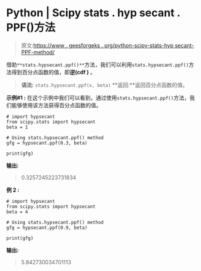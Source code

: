 # Python | Scipy stats . hyp secant . PPF()方法

> 原文:[https://www . geesforgeks . org/python-scipy-stats-hyp secant-PPF-method/](https://www.geeksforgeeks.org/python-scipy-stats-hypsecant-ppf-method/)

借助`**stats.hypsecant.ppf()**`方法，我们可以利用`stats.hypsecant.ppf()`方法得到百分点函数的值，即**逆(cdf )** 。

> **语法:** `stats.hypsecant.ppf(x, beta)`
> **返回:**返回百分点函数的值。

**示例#1 :**
在这个示例中我们可以看到，通过使用`stats.hypsecant.ppf()`方法，我们能够使用该方法获得百分点函数的值。

```
# import hypsecant
from scipy.stats import hypsecant
beta = 1

# Using stats.hypsecant.ppf() method
gfg = hypsecant.ppf(0.3, beta)

print(gfg)
```

**输出:**

> 0.3257245223731834

**例 2 :**

```
# import hypsecant
from scipy.stats import hypsecant
beta = 4

# Using stats.hypsecant.ppf() method
gfg = hypsecant.ppf(0.9, beta)

print(gfg)
```

**输出:**

> 5.842730034701113